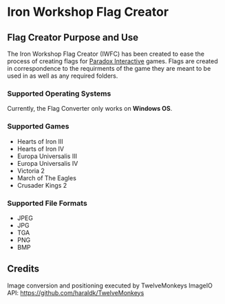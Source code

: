 # Iron Workshop Flag Creator
## Flag Creator Purpose and Use
The Iron Workshop Flag Creator (IWFC) has been created to ease the process of creating flags for [Paradox Interactive](https://www.paradoxinteractive.com/) games. Flags are created in correspondence to the requirments of the game they are meant to be used in as well as any required folders.  
### Supported Operating Systems
Currently, the Flag Converter only works on **Windows OS**.
### Supported Games
- Hearts of Iron III
- Hearts of Iron IV
- Europa Universalis III
- Europa Universalis IV
- Victoria 2
- March of The Eagles
- Crusader Kings 2
### Supported File Formats
- JPEG
- JPG
- TGA
- PNG
- BMP
## Credits
Image conversion and positioning executed by TwelveMonkeys ImageIO API: https://github.com/haraldk/TwelveMonkeys